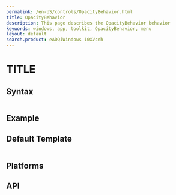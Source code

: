 ```yaml
---
permalink: /en-US/controls/OpacityBehavior.html
title: OpacityBehavior
description: This page describes the OpacityBehavior behavior
keywords: windows, app, toolkit, OpacityBehavior, menu
layout: default
search.product: eADQiWindows 10XVcnh
---
```


# TITLE

## Syntax
```xaml

```
 
## Example


## Default Template
```xaml

```

## Platforms

## API
